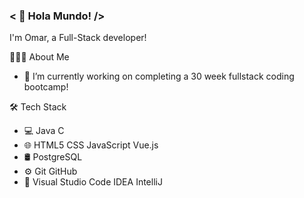 ### < 👋 Hola Mundo! />

I'm Omar, a Full-Stack developer!

👨🏻‍💻  About Me
- 🔭 I’m currently working on completing a 30 week fullstack coding bootcamp!

🛠  Tech Stack
- 💻  Java C 
- 🌐  HTML5 CSS JavaScript Vue.js
- 🛢   PostgreSQL
- ⚙️  Git GitHub 
- 🔧  Visual Studio Code IDEA IntelliJ



<!--
**Jdevv96/Jdevv96** is a ✨ _special_ ✨ repository because its `README.md` (this file) appears on your GitHub profile.

Here are some ideas to get you started:


- 🌱 I’m currently learning ...
- 👯 I’m looking to collaborate on ...
- 🤔 I’m looking for help with ...
- 💬 Ask me about ...
- 📫 How to reach me: ...
- 😄 Pronouns: ...
- ⚡ Fun fact: ...
-->
